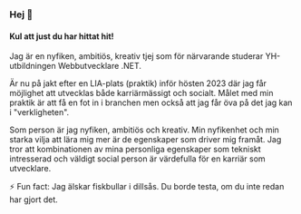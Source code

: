 ### Hej 👋

#### Kul att just du har hittat hit!

Jag är en nyfiken, ambitiös, kreativ tjej som för närvarande studerar YH-utbildningen Webbutvecklare .NET.

Är nu på jakt efter en LIA-plats (praktik) inför hösten 2023 där jag får möjlighet att utvecklas både karriärmässigt och socialt.
Målet med min praktik är att få en fot in i branchen men också att jag får öva på det jag kan i "verkligheten".

Som person är jag nyfiken, ambitiös och kreativ. Min nyfikenhet och min starka vilja att lära mig mer är de egenskaper som driver mig framåt. Jag tror att kombinationen av mina personliga egenskaper som tekniskt intresserad och väldigt social person är värdefulla för en karriär som utvecklare. 

⚡ Fun fact: Jag älskar fiskbullar i dillsås. Du borde testa, om du inte redan har gjort det.
